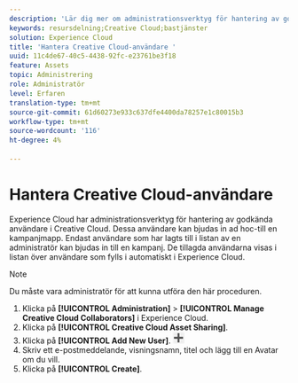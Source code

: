 ```yaml
---
description: 'Lär dig mer om administrationsverktyg för hantering av godkända Creative Cloud-användare i Experience Cloud. '
keywords: resursdelning;Creative Cloud;bastjänster
solution: Experience Cloud
title: 'Hantera Creative Cloud-användare '
uuid: 11c4de67-40c5-4438-92fc-e23761be3f18
feature: Assets
topic: Administrering
role: Administratör
level: Erfaren
translation-type: tm+mt
source-git-commit: 61d60273e933c637dfe4400da78257e1c80015b3
workflow-type: tm+mt
source-wordcount: '116'
ht-degree: 4%

---
```



# Hantera Creative Cloud-användare

Experience Cloud har administrationsverktyg för hantering av godkända användare i Creative Cloud. Dessa användare kan bjudas in ad hoc-till en kampanjmapp. Endast användare som har lagts till i listan av en administratör kan bjudas in till en kampanj. De tillagda användarna visas i listan över användare som fylls i automatiskt i Experience Cloud.

>[!NOTE]
>
>Du måste vara administratör för att kunna utföra den här proceduren.

1. Klicka på **[!UICONTROL Administration]** > **[!UICONTROL Manage Creative Cloud Collaborators]** i Experience Cloud.
1. Klicka på **[!UICONTROL Creative Cloud Asset Sharing]**.
1. Klicka på **[!UICONTROL Add New User]**.  ![](assets/mac_add_icon.png)
1. Skriv ett e-postmeddelande, visningsnamn, titel och lägg till en Avatar om du vill.
1. Klicka på **[!UICONTROL Create]**.
